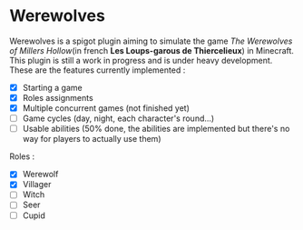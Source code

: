 # Werewolves
Werewolves is a spigot plugin aiming to simulate the game *The Werewolves of Millers Hollow*(in french **Les Loups-garous de Thiercelieux**) in Minecraft.
This plugin is still a work in progress and is under heavy development. These are the features currently implemented :
- [x] Starting a game
- [x] Roles assignments
- [x] Multiple concurrent games (not finished yet)
- [ ] Game cycles (day, night, each character's round...)
- [ ] Usable abilities (50% done, the abilities are implemented but there's no way for players to actually use them)

Roles :
- [x] Werewolf
- [x] Villager
- [ ] Witch
- [ ] Seer
- [ ] Cupid